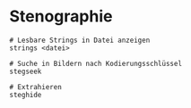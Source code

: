# Stenographie





```
# Lesbare Strings in Datei anzeigen
strings <datei>

# Suche in Bildern nach Kodierungsschlüssel
stegseek

# Extrahieren
steghide
```
